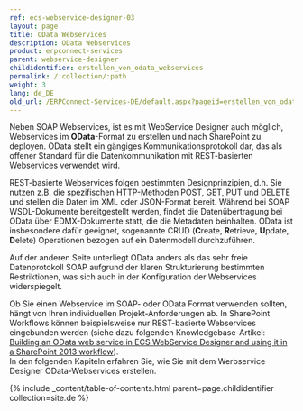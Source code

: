 ```yaml
---
ref: ecs-webservice-designer-03
layout: page
title: OData Webservices
description: OData Webservices
product: erpconnect-services
parent: webservice-designer
childidentifier: erstellen_von_odata_webservices
permalink: /:collection/:path
weight: 3
lang: de_DE
old_url: /ERPConnect-Services-DE/default.aspx?pageid=erstellen_von_odata_webservices
---
```


Neben SOAP Webservices, ist es mit WebService Designer auch möglich, Webservices im **OData**-Format zu erstellen und nach SharePoint zu deployen. OData stellt ein gängiges Kommunikationsprotokoll dar, das als offener Standard für die Datenkommunikation mit REST-basierten Webservices verwendet wird. 

REST-basierte Webservices folgen bestimmten Designprinzipien, d.h. Sie nutzen z.B. die spezifischen HTTP-Methoden POST, GET, PUT und DELETE und stellen die Daten im XML oder JSON-Format bereit. Während bei SOAP WSDL-Dokumente bereitgestellt werden, findet die Datenübertragung bei OData über EDMX-Dokumente statt, die die Metadaten beinhalten. OData ist insbesondere dafür geeignet, sogenannte CRUD (**C**reate, **R**etrieve, **U**pdate, **D**elete) Operationen bezogen auf ein Datenmodell durchzuführen. 

Auf der anderen Seite unterliegt OData anders als das sehr freie Datenprotokoll SOAP aufgrund der klaren Strukturierung bestimmten Restriktionen, was sich auch in der Konfiguration der Webservices widerspiegelt.

Ob Sie einen Webservice im SOAP- oder OData Format verwenden sollten, hängt von Ihren individuellen Projekt-Anforderungen ab. In SharePoint Workflows können beispielsweise nur REST-basierte Webservices eingebunden werden (siehe dazu folgenden Knowledgebase-Artikel: [Building an OData web service in ECS WebService Designer and using it in a SharePoint 2013 workflow](https://my.theobald-software.com/index.php?/Knowledgebase/Article/View/139/53/building-an-odata-web-service-in-ecs-webservice-designer-and-using-it-in-a-sharepoint-2013-workflow)).   <br>
In den folgenden Kapiteln erfahren Sie, wie Sie mit dem Werbservice Designer OData-Webservices erstellen. 
                   
{% include _content/table-of-contents.html parent=page.childidentifier collection=site.de %}